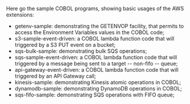 Here go the sample COBOL programs, showing basic usages of the AWS extensions:
* getenv-sample: demonstrating the GETENVOP facility, that permits to access the Environment Variables values in the COBOL code;
* s3-sample-event-driven: a COBOL lambda function code that will triggered by a S3 PUT event on a bucket;
* sqs-bulk-sample: demonstrating bulk SQS operations;
* sqs-sample-event-driven: a COBOL lambda function code that will triggered by a message being sent to a target -- non-fifo -- queue;
* api-gateway-event-driven: a COBOL lambda function code that will triggered by an API Gateway call;
* kinesis-sample: demonstrating Kinesis atomic operations in COBOL;
* dynamodb-sample: demonstrating DynamoDB operations in COBOL;
* sqs-fifo-sample: demonstrating SQS operations with FIFO queue;

